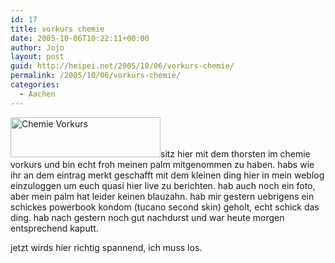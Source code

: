 ```yaml
---
id: 17
title: vorkurs chemie
date: 2005-10-06T10:22:11+00:00
author: Jojo
layout: post
guid: http://heipei.net/2005/10/06/vorkurs-chemie/
permalink: /2005/10/06/vorkurs-chemie/
categories:
  - Aachen
---
```

[<img data-echo="https://static.flickr.com/30/49911523_47922ab977_m.jpg" width="240" height="64" alt="Chemie Vorkurs" class="alignleft" />](https://secure.flickr.com/photos/heipei/49911523/ "Photo Sharing")sitz hier mit dem thorsten im chemie vorkurs und bin echt froh meinen palm mitgenommen zu haben. habs wie ihr an dem eintrag merkt geschafft mit dem kleinen ding hier in mein weblog einzuloggen um euch quasi hier live zu berichten. hab auch noch ein foto, aber mein palm hat leider keinen blauzahn. hab mir gestern uebrigens ein schickes powerbook kondom (tucano second skin) geholt, echt schick das ding. hab nach gestern noch gut nachdurst und war heute morgen entsprechend kaputt.
  
jetzt wirds hier richtig spannend, ich muss los.

